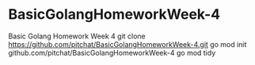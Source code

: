 # BasicGolangHomeworkWeek-4
Basic Golang Homework Week 4
git clone https://github.com/pitchat/BasicGolangHomeworkWeek-4.git
go mod init github.com/pitchat/BasicGolangHomeworkWeek-4
go mod tidy